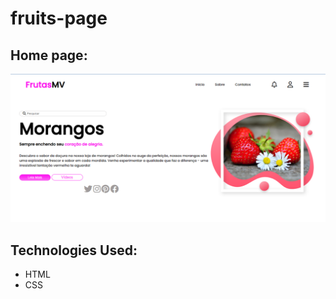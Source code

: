 # fruits-page
## Home page:
![home page](https://github.com/ViniciusV4/fruits-page/blob/main/img/home.png?raw=true)


## Technologies Used:

* HTML
* CSS


